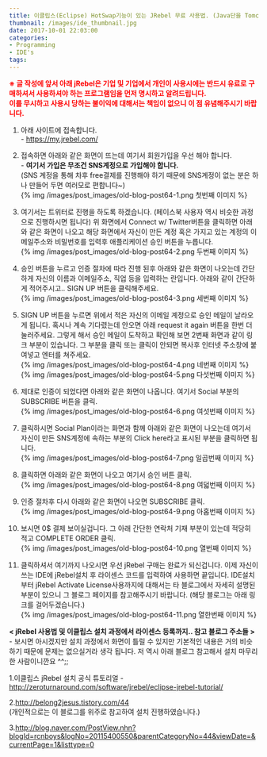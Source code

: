 ```yaml
---
title: 이클립스(Eclipse) HotSwap기능이 있는 JRebel 무료 사용법. (Java단을 Tomcat 재시작 없이 확인 가능)
thumbnail: /images/ide_thumbnail.jpg
date: 2017-10-01 22:03:00
categories:
- Programming
- IDE's
tags:
---
```

<span style='color: red; font-weight: bold;'>※ 글 작성에 앞서 아래 jRebel은 기업 및 기업에서 개인이 사용시에는 반드시 유료로 구매하셔서 사용하셔야 하는 프로그램임을 먼저 명시하고 알려드립니다.  
이를 무시하고 사용시 당하는 불이익에 대해서는 책임이 없으니 이 점 유념해주시기 바랍니다.</span>

1) 아래 사이트에 접속합니다.  
\- https://my.jrebel.com/

2) 접속하면 아래와 같은 화면이 뜨는데 여기서 회원가입을 우선 해야 합니다.  
\- **여기서 가입은 무조건 SNS계정으로 가입해야 합니다.**  
(SNS 계정을 통해 차후 free결제를 진행해야 하기 때문에 SNS계정이 없는 분은 하나 만들어 두면 여러모로 편합니다~)  
{% img /images/post_images/old-blog-post64-1.png 첫번째 이미지 %}

3) 여기서는 트위터로 진행을 하도록 하겠습니다. (페이스북 사용자 역시 비슷한 과정으로 진행하시면 됩니다) 위 화면에서 Connect w/ Twitter버튼을 클릭하면 아래와 같은 화면이 나오고 해당 화면에서 자신이 만든 계정 혹은 가지고 있는 계정의 이메일주소와 비밀번호를 입력후 애플리케이션 승인 버튼을 누릅니다.  
{% img /images/post_images/old-blog-post64-2.png 두번째 이미지 %}

4) 승인 버튼을 누르고 인증 절차에 따라 진행 된후 아래와 같은 화면이 나오는데 간단하게 자신의 이름과 이메일주소, 직업 등을 입력하는 란입니다. 아래와 같이 간단하게 적어주시고.. SIGN UP 버튼을 클릭해주세요.  
{% img /images/post_images/old-blog-post64-3.png 세번째 이미지 %}

5) SIGN UP 버튼을 누르면 위에서 적은 자신의 이메일 계정으로 승인 메일이 날라오게 됩니다. 혹시나 계속 기다렸는데 안오면 아래 request it again 버튼을 한번 더 눌러주세요. 그렇게 해서 승인 메일이 도착하고 확인해 보면 2번째 화면과 같이 링크 부분이 있습니다. 그 부분을 클릭 또는 클릭이 안되면 복사후 인터넷 주소창에 붙여넣고 엔터를 쳐주세요.  
{% img /images/post_images/old-blog-post64-4.png 네번째 이미지 %}  
{% img /images/post_images/old-blog-post64-5.png 다섯번째 이미지 %}

6) 제대로 인증이 되었다면 아래와 같은 화면이 나옵니다. 여기서 Social 부분의 SUBSCRIBE 버튼을 클릭.  
{% img /images/post_images/old-blog-post64-6.png 여섯번째 이미지 %}

7) 클릭하시면 Social Plan이라는 화면과 함께 아래와 같은 화면이 나오는데 여기서 자신이 만든 SNS계정에 속하는 부분의 Click here라고 표시된 부분을 클릭하면 됩니다.  
{% img /images/post_images/old-blog-post64-7.png 일곱번째 이미지 %}

8) 클릭하면 아래와 같은 화면이 나오고 여기서 승인 버튼 클릭.  
{% img /images/post_images/old-blog-post64-8.png 여덟번째 이미지 %}

9) 인증 절차후 다시 아래와 같은 화면이 나오면 SUBSCRIBE 클릭.  
{% img /images/post_images/old-blog-post64-9.png 아홉번째 이미지 %}

10) 보시면 0$ 결제 보이실겁니다. 그 아래 간단한 연락처 기재 부분이 있는데 적당히 적고 COMPLETE ORDER 클릭.  
{% img /images/post_images/old-blog-post64-10.png 열번째 이미지 %}

11) 클릭하셔서 여기까지 나오시면 우선 jRebel 구매는 완료가 되신겁니다. 이제 자신이 쓰는 IDE에 jRebel설치 후 라이센스 코드를 입력하여 사용하면 끝입니다. IDE설치부터 jRebel Activate License사용까지에 대해서는 타 블로그에서 자세히 설명된 부분이 있으니 그 블로그 페이지를 참고해주시기 바랍니다. (해당 블로그는 아래 링크를 걸어두겠습니다.)  
{% img /images/post_images/old-blog-post64-11.png 열한번째 이미지 %}

**< jRebel 사용법 및 이클립스 설치 과정에서 라이센스 등록까지.. 참고 블로그 주소들 >**  
\- 보시면 아시겠지만 설치 과정에서 화면이 틀릴 수 있지만 기본적인 내용은 거의 비슷하기 때문에 문제는 없으실거라 생각 됩니다.
저 역시 아래 블로그 참고해서 설치 마무리 한 사람이니깐요 ^^;;

1.이클립스 jRebel 설치 공식 튜토리얼 -  http://zeroturnaround.com/software/jrebel/eclipse-jrebel-tutorial/

2.http://belong2jesus.tistory.com/44  
(개인적으로는 이 블로그를 위주로 참고하여 설치 진행하였습니다.)

3.http://blog.naver.com/PostView.nhn?blogId=rcnboys&logNo=20115400550&parentCategoryNo=44&viewDate=&currentPage=1&listtype=0

